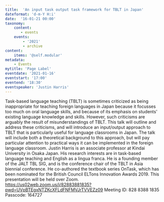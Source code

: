 ```yaml
---
title:  'An input task output task framework for TBLT in Japan'
dateformat: 'd-m-Y H:i'
date:  '16-01-21 00:00'
taxonomy:
    content:
       - events
    events:
        - '2021' 
        - archive
content:
    items: '@self.modular'
metadata:
    - Events
mytitle: 'Page Label'
eventdate: '2021-01-16'
eventstart: '17:00'
eventend: '18:30'
eventspeaker: 'Justin Harris'
---
```


Task-based language teaching (TBLT) is sometimes criticized as being inappropriate for teaching foreign languages in Japan because it focusses too much on oral language skills, and because of its emphasis on students' existing language knowledge and skills. However, such criticisms are arguably the result of misunderstandings of TBLT. This talk will outline and address these criticisms, and will introduce an input/output approach to TBLT that is particularly useful for language classrooms in Japan. The talk will include both a theoretical background to this approach, but will pay particular attention to practical ways it can be implemented in the foreign language classroom.
Justin Harris is an associate professor at Kindai University in Osaka Japan. His research interests are in task-based language teaching and English as a lingua franca. He is a founding member of the JALT TBL SIG, and is the conference chair of the TBLT in Asia biennial conference. He co-authored the textbook series OnTask, which has been nominated for the British Council ELTons Innovation Awards 2019.
This presentation will be held over Zoom.
https://us02web.zoom.us/j/82883881835?pwd=UVpBTEgxNTZKcXFLdFNFMVJrTVVEZz09
Meeting ID: 828 8388 1835
Passcode: 164727

